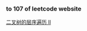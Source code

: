 ### to 107 of leetcode website

[二叉树的层序遍历 II](https://leetcode-cn.com/problems/binary-tree-level-order-traversal-ii/)
